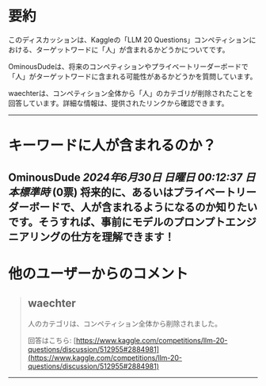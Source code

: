 # 要約 
このディスカッションは、Kaggleの「LLM 20 Questions」コンペティションにおける、ターゲットワードに「人」が含まれるかどうかについてです。

OminousDudeは、将来のコンペティションやプライベートリーダーボードで「人」がターゲットワードに含まれる可能性があるかどうかを質問しています。

waechterは、コンペティション全体から「人」のカテゴリが削除されたことを回答しています。詳細な情報は、提供されたリンクから確認できます。 


---
# キーワードに人が含まれるのか？
**OminousDude** *2024年6月30日 日曜日 00:12:37 日本標準時* (0票)
将来的に、あるいはプライベートリーダーボードで、人が含まれるようになるのか知りたいです。そうすれば、事前にモデルのプロンプトエンジニアリングの仕方を理解できます！
---
# 他のユーザーからのコメント
> ## waechter
> 
> 
> 人のカテゴリは、コンペティション全体から削除されました。
> 
> 回答はこちら: [https://www.kaggle.com/competitions/llm-20-questions/discussion/512955#2884981](https://www.kaggle.com/competitions/llm-20-questions/discussion/512955#2884981)
> 
> 
> 
--- 

